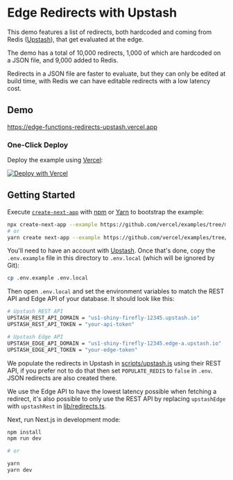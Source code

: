 # Edge Redirects with Upstash

This demo features a list of redirects, both hardcoded and coming from Redis ([Upstash](https://upstash.com/)), that get evaluated at the edge.

The demo has a total of 10,000 redirects, 1,000 of which are hardcoded on a JSON file, and 9,000 added to Redis.

Redirects in a JSON file are faster to evaluate, but they can only be edited at build time, with Redis we can have editable redirects with a low latency cost.

## Demo

https://edge-functions-redirects-upstash.vercel.app

### One-Click Deploy

Deploy the example using [Vercel](https://vercel.com?utm_source=github&utm_medium=readme):

[![Deploy with Vercel](https://vercel.com/button)](https://vercel.com/new/clone?repository-url=https://github.com/vercel/examples/tree/main/edge-functions/nextjs/redirects-upstash&env=UPSTASH_REST_API_DOMAIN,UPSTASH_REST_API_TOKEN,UPSTASH_EDGE_API_DOMAIN,UPSTASH_EDGE_API_TOKEN&project-name=redirects-upstash&repository-name=redirects-upstash)

## Getting Started

Execute [`create-next-app`](https://github.com/vercel/next.js/tree/canary/packages/create-next-app) with [npm](https://docs.npmjs.com/cli/init) or [Yarn](https://yarnpkg.com/lang/en/docs/cli/create/) to bootstrap the example:

```bash
npx create-next-app --example https://github.com/vercel/examples/tree/main/edge-functions/nextjs/redirects-upstash redirects-upstash
# or
yarn create next-app --example https://github.com/vercel/examples/tree/main/edge-functions/nextjs/redirects-upstash redirects-upstash
```

You'll need to have an account with [Upstash](https://upstash.com/). Once that's done, copy the `.env.example` file in this directory to `.env.local` (which will be ignored by Git):

```bash
cp .env.example .env.local
```

Then open `.env.local` and set the environment variables to match the REST API and Edge API of your database. It should look like this:

```bash
# Upstash REST API
UPSTASH_REST_API_DOMAIN = "us1-shiny-firefly-12345.upstash.io"
UPSTASH_REST_API_TOKEN = "your-api-token"

# Upstash Edge API
UPSTASH_EDGE_API_DOMAIN = "us1-shiny-firefly-12345.edge-a.upstash.io"
UPSTASH_EDGE_API_TOKEN = "your-edge-token"
```

We populate the redirects in Upstash in [scripts/upstash.js](scripts/upstash.js) using their REST API, if you prefer not to do that then set `POPULATE_REDIS` to `false` in `.env`. JSON redirects are also created there.

We use the Edge API to have the lowest latency possible when fetching a redirect, it's also possible to only use the REST API by replacing `upstashEdge` with `upstashRest` in [lib/redirects.ts](lib/redirects.ts).

Next, run Next.js in development mode:

```bash
npm install
npm run dev

# or

yarn
yarn dev
```
